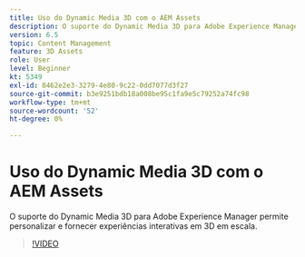 ```yaml
---
title: Uso do Dynamic Media 3D com o AEM Assets
description: O suporte do Dynamic Media 3D para Adobe Experience Manager permite personalizar e fornecer experiências interativas em 3D em escala
version: 6.5
topic: Content Management
feature: 3D Assets
role: User
level: Beginner
kt: 5349
exl-id: 8462e2e3-3279-4e80-9c22-0dd7077d3f27
source-git-commit: b3e9251bdb18a008be95c1fa9e5c79252a74fc98
workflow-type: tm+mt
source-wordcount: '52'
ht-degree: 0%

---
```


# Uso do Dynamic Media 3D com o AEM Assets

O suporte do Dynamic Media 3D para Adobe Experience Manager permite personalizar e fornecer experiências interativas em 3D em escala.

>[!VIDEO](https://video.tv.adobe.com/v/35156?quality=12&learn=on)
